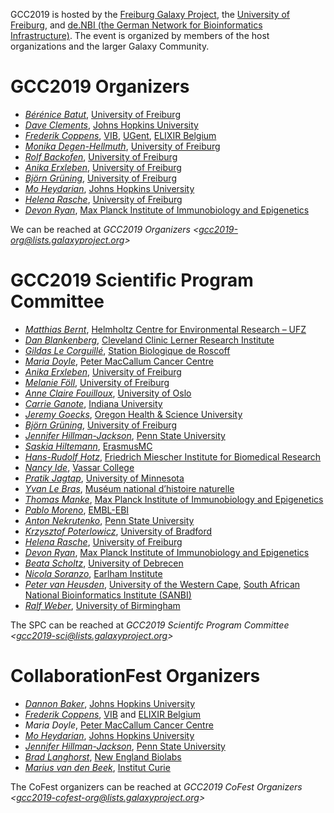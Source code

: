 <slot name="/events/gcc2019/header" />

GCC2019 is hosted by the [Freiburg Galaxy Project](http://www.bioinf.uni-freiburg.de/Galaxy/), the [University of Freiburg](http://www.uni-freiburg.de/), and [de.NBI (the German Network for Bioinformatics Infrastructure)](https://www.denbi.de/).  The event is organized by members of the host organizations and the larger Galaxy Community.

# GCC2019 Organizers

* *[Bérénice Batut](http://research.bebatut.fr/)*, [University of Freiburg](https://www.uni-freiburg.de/)
* *[Dave Clements](/people/dave-clements/)*, [Johns Hopkins University](https://jhu.edu/)
* *[Frederik Coppens](https://www.psb.ugent.be/lab-members-and-alumni-frcop)*, [VIB](https://www.psb.ugent.be/), [UGent](https://www.ugent.be), [ELIXIR Belgium](https://www.elixir-belgium.org)
* *[Monika Degen-Hellmuth](https://portal.uni-freiburg.de/iif/institut/Personen/direktor/sekretariat)*, [University of Freiburg](https://www.uni-freiburg.de/)
* *[Rolf Backofen](http://www.bioinf.uni-freiburg.de/~backofen/)*, [University of Freiburg](https://www.uni-freiburg.de/)
* *[Anika Erxleben](https://github.com/erxleben)*, [University of Freiburg](https://www.uni-freiburg.de/)
* *[Björn Grüning](/people/bjoern-gruening/)*, [University of Freiburg](https://www.uni-freiburg.de/)
* *[Mo Heydarian](/people/mo-heydarian/)*, [Johns Hopkins University](https://jhu.edu/)
* *[Helena Rasche](/people/helena-rasche/)*, [University of Freiburg](https://www.uni-freiburg.de/)
* *[Devon Ryan](https://www.researchgate.net/profile/Devon_Ryan)*, [Max Planck Institute of Immunobiology and Epigenetics](https://www.ie-freiburg.mpg.de/)

We can be reached at *GCC2019 Organizers &lt;gcc2019-org@lists.galaxyproject.org&gt;*

# GCC2019 Scientific Program Committee

* *[Matthias Bernt](https://www.ufz.de/index.php?en=43047)*, [Helmholtz Centre for Environmental Research – UFZ](https://www.ufz.de/)
* *[Dan Blankenberg](/people/dan/)*, [Cleveland Clinic Lerner Research Institute](https://www.lerner.ccf.org/)
* *[Gildas Le Corguillé](https://github.com/lecorguille)*, [Station Biologique de Roscoff](http://www.sb-roscoff.fr/)
* *[Maria Doyle](https://www.researchgate.net/profile/Maria_Doyle4)*, [Peter MacCallum Cancer Centre](https://www.petermac.org/)
* *[Anika Erxleben](https://github.com/erxleben)*, [University of Freiburg](https://www.uni-freiburg.de/)
* *[Melanie Föll](https://github.com/foellmelanie)*, [University of Freiburg](https://www.uni-freiburg.de/) 
* *[Anne Claire Fouilloux](https://www.mn.uio.no/geo/english/people/adm/annefou/)*, [University of Oslo](https://www.uio.no/)
* *[Carrie Ganote](https://www.researchgate.net/profile/Carrie_Ganote)*, [Indiana University](https://iu.edu/)
* *[Jeremy Goecks](/people/jeremy-goecks/)*, [Oregon Health & Science University](https://www.ohsu.edu/)
* *[Björn Grüning](/people/bjoern-gruening/)*, [University of Freiburg](https://www.uni-freiburg.de/)
* *[Jennifer Hillman-Jackson](/people/jennifer-jackson/)*, [Penn State University](https://www.psu.edu/)
* *[Saskia Hiltemann](https://github.com/shiltemann)*, [ErasmusMC](https://www.erasmusmc.nl/)
* *[Hans-Rudolf Hotz](/people/hansrudolf-hotz/)*, [Friedrich Miescher Institute for Biomedical Research](https://fmi.ch/)
* *[Nancy Ide](https://www.cs.vassar.edu/~ide/)*, [Vassar College](https://www.vassar.edu/)
* *[Pratik Jagtap](https://www.msi.umn.edu/group/mscls)*, [University of Minnesota](http://umn.edu/)
* *[Yvan Le Bras](http://cesco.mnhn.fr/fr/annuaire/yvan-le-bras-6200)*, [Muséum national d’histoire naturelle](https://www.mnhn.fr/)
* *[Thomas Manke](https://www.ie-freiburg.mpg.de/bioinformaticsfac)*,  [Max Planck Institute of Immunobiology and Epigenetics](https://www.ie-freiburg.mpg.de/)
* *[Pablo Moreno](https://www.ebi.ac.uk/about/people/pablo-moreno)*, [EMBL-EBI](https://www.ebi.ac.uk/)
* *[Anton Nekrutenko](/people/anton/)*, [Penn State University](https://www.psu.edu/)
* *[Krzysztof Poterlowicz](https://www.bradford.ac.uk/life-sciences/chemistry-and-biosciences/our-staff/dr-krzysztof-poterlowicz.php)*, [University of Bradford](https://bradford.ac.uk/external/)
* *[Helena Rasche](/people/helena-rasche/)*, [University of Freiburg](https://www.uni-freiburg.de/)
* *[Devon Ryan](https://www.researchgate.net/profile/Devon_Ryan)*, [Max Planck Institute of Immunobiology and Epigenetics](https://www.ie-freiburg.mpg.de/)
* *[Beata Scholtz](https://www.researchgate.net/profile/Beata_Scholtz)*, [University of Debrecen](https://unideb.hu/en)
* *[Nicola Soranzo](http://www.earlham.ac.uk/nicola-soranzo)*, [Earlham Institute](http://www.earlham.ac.uk/)
* *[Peter van Heusden](https://www.researchgate.net/profile/Peter_Van_Heusden)*, [University of the Western Cape](https://www.uwc.ac.za/), [South African National Bioinformatics Institute (SANBI)](https://www.sanbi.ac.za/)
* *[Ralf Weber](https://www.birmingham.ac.uk/staff/profiles/biosciences/weber-ralf.aspx)*,  [University of Birmingham](https://www.birmingham.ac.uk/) 

The SPC can be reached at *GCC2019 Scientifc Program Committee &lt;gcc2019-sci@lists.galaxyproject.org&gt;*

# CollaborationFest Organizers

* *[Dannon Baker](/people/dannon-baker/)*,  [Johns Hopkins University](https://jhu.edu/)
* *[Frederik Coppens](https://www.elixir-belgium.org/organisation/steeringgroup/frederik-coppens)*, [VIB](http://www.vib.be/) and [ELIXIR Belgium](https://www.elixir-belgium.org/)
* *Maria Doyle*, [Peter MacCallum Cancer Centre](https://www.petermac.org/)
* *[Mo Heydarian](/people/mo-heydarian/)*, [Johns Hopkins University](https://jhu.edu/)
* *[Jennifer Hillman-Jackson](/people/jennifer-jackson/)*, [Penn State University](http://www.bx.psu.edu)
* *[Brad Langhorst](https://scholar.google.com/citations?user=75w73LQAAAAJ&hl=en)*, [New England Biolabs](https://www.neb.com/)
* *[Marius van den Beek](https://github.com/mvdbeek)*, [Institut Curie](https://institut-curie.org/) 

The CoFest organizers can be reached at *GCC2019 CoFest Organizers &lt;gcc2019-cofest-org@lists.galaxyproject.org&gt;*

